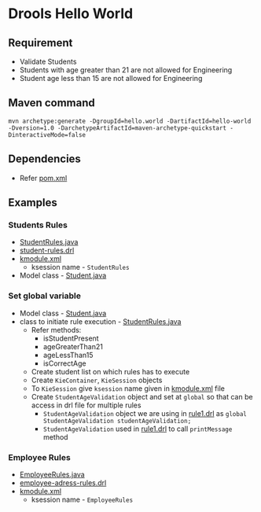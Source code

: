 # Drools Hello World

## Requirement
* Validate Students
* Students with age greater than 21 are not allowed for Engineering
* Student age less than 15 are not allowed for Engineering

## Maven command
```
mvn archetype:generate -DgroupId=hello.world -DartifactId=hello-world -Dversion=1.0 -DarchetypeArtifactId=maven-archetype-quickstart -DinteractiveMode=false
```

## Dependencies
* Refer [pom.xml](pom.xml)

## Examples
### Students Rules
* [StudentRules.java](src/main/java/hello/world/StudentRules.java)
* [student-rules.drl](src/main/resources/rules/student-rules.drl)
* [kmodule.xml](src/main/resources/META-INF/kmodule.xml)
	* ksession name - `StudentRules`
* Model class - [Student.java](src/main/java/hello/world/model/Student.java)

### Set global variable
* Model class - [Student.java](src/main/java/hello/world/model/Student.java)
* class to initiate rule execution - [StudentRules.java](src/main/java/hello/world/StudentRules.java)
	* Refer methods:
		* isStudentPresent
		* ageGreaterThan21
		* ageLessThan15
		* isCorrectAge
	* Create student list on which rules has to execute
	* Create `KieContainer`, `KieSession` objects
	* To `KieSession` give `ksession` name given in [kmodule.xml](src/main/resources/META-INF/kmodule.xml) file
	* Create `StudentAgeValidation` object and set at `global` so that can be access in drl file for multiple rules
		* `StudentAgeValidation` object we are using in [rule1.drl](src/main/resources/rules/rule1.drl) as `global StudentAgeValidation studentAgeValidation;`
		* `StudentAgeValidation` used in [rule1.drl](src/main/resources/rules/rule1.drl) to call `printMessage` method
		
### Employee Rules
* [EmployeeRules.java](src/main/java/hello/world/EmployeeRules.java)
* [employee-adress-rules.drl](src/main/resources/rules/employee-adress-rules.drl)
* [kmodule.xml](src/main/resources/META-INF/kmodule.xml)
	* ksession name - `EmployeeRules`